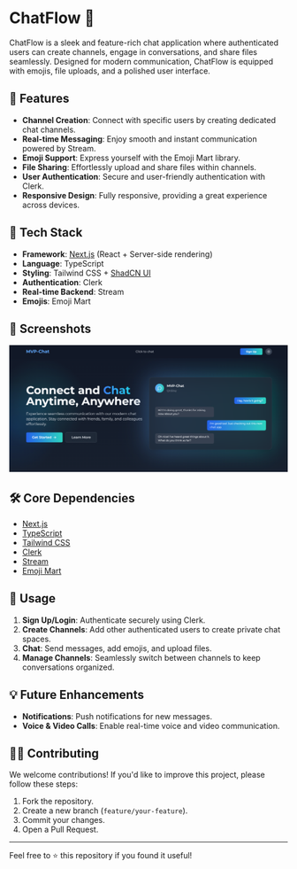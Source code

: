 # ChatFlow 💬

ChatFlow is a sleek and feature-rich chat application where authenticated users can create channels, engage in conversations, and share files seamlessly. Designed for modern communication, ChatFlow is equipped with emojis, file uploads, and a polished user interface.

## 🌟 Features

- **Channel Creation**: Connect with specific users by creating dedicated chat channels.
- **Real-time Messaging**: Enjoy smooth and instant communication powered by Stream.
- **Emoji Support**: Express yourself with the Emoji Mart library.
- **File Sharing**: Effortlessly upload and share files within channels.
- **User Authentication**: Secure and user-friendly authentication with Clerk.
- **Responsive Design**: Fully responsive, providing a great experience across devices.

## 🚀 Tech Stack

- **Framework**: [Next.js](https://nextjs.org/) (React + Server-side rendering)
- **Language**: TypeScript
- **Styling**: Tailwind CSS + [ShadCN UI](https://shadcn.dev/)
- **Authentication**: Clerk
- **Real-time Backend**: Stream
- **Emojis**: Emoji Mart

## 📸 Screenshots

![alt text](image.png)

## 🛠️ Core Dependencies

- [Next.js](https://nextjs.org/)
- [TypeScript](https://www.typescriptlang.org/)
- [Tailwind CSS](https://tailwindcss.com/)
- [Clerk](https://clerk.dev/)
- [Stream](https://getstream.io/)
- [Emoji Mart](https://github.com/missive/emoji-mart)

## 📖 Usage

1. **Sign Up/Login**: Authenticate securely using Clerk.
2. **Create Channels**: Add other authenticated users to create private chat spaces.
3. **Chat**: Send messages, add emojis, and upload files.
4. **Manage Channels**: Seamlessly switch between channels to keep conversations organized.

## 💡 Future Enhancements

- **Notifications**: Push notifications for new messages.
- **Voice & Video Calls**: Enable real-time voice and video communication.

## 🧑‍💻 Contributing

We welcome contributions! If you'd like to improve this project, please follow these steps:

1. Fork the repository.
2. Create a new branch (`feature/your-feature`).
3. Commit your changes.
4. Open a Pull Request.

---

Feel free to ⭐ this repository if you found it useful!
